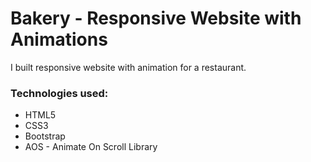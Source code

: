 <h1>Bakery - Responsive Website with Animations</h1>
<p> I built responsive website with animation for a restaurant.</p>

<h3>Technologies used:</h3>
<ul>
<li>HTML5</li>
<li>CSS3</li>
<li>Bootstrap</li>
<li>AOS - Animate On Scroll Library</li>
</ul>
